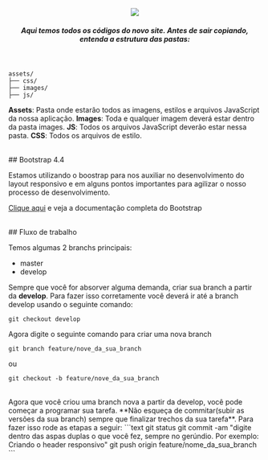 <p align="center">
    <img src="http://www.connect4sell.com/img/avatar-ifcmaravilhas.20bab9b4.jpg">
</p>
<h5 align="center">Aqui temos todos os códigos do novo site. Antes de sair copiando, entenda a estrutura das pastas:</h6>
<br />

```text
assets/
├── css/
├── images/
├── js/
```

**Assets**: Pasta onde estarão todos as imagens, estilos e arquivos JavaScript da nossa aplicação.
**Images**: Toda e qualquer imagem deverá estar dentro da pasta images.
**JS**: Todos os arquivos JavaScript deverão estar nessa pasta.
**CSS**: Todos os arquivos de estilo.

<br>
## Bootstrap 4.4

Estamos utilizando o boostrap para nos auxiliar no desenvolvimento do layout responsivo e em alguns pontos importantes para agilizar o nosso processo de desenvolvimento.

[Clique aqui](https://getbootstrap.com/docs/4.4/getting-started/introduction/) e veja a documentação completa do Bootstrap

<br>
## Fluxo de trabalho

Temos algumas 2 branchs principais:
- master
- develop

Sempre que você for absorver alguma demanda, criar sua branch a partir da **develop**. Para fazer isso corretamente você deverá ir até a branch develop usando o seguinte comando: 
```text
git checkout develop
```

Agora digite o seguinte comando para criar uma nova branch
```text
git branch feature/nove_da_sua_branch
```
ou

```text
git checkout -b feature/nove_da_sua_branch
```
<br>
Agora que você criou uma branch nova a partir da develop, você pode começar a programar sua tarefa. **Não esqueça de commitar(subir as versões da sua branch) sempre que finalizar trechos da sua tarefa**. Para fazer isso rode as etapas a seguir:
```text
git status
git commit -am "digite dentro das aspas duplas o que você fez, sempre no gerúndio. Por exemplo: Criando o header responsivo"
git push origin feature/nome_da_sua_branch
```